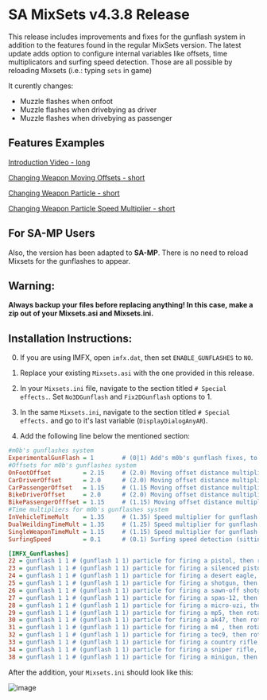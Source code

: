 # SA MixSets v4.3.8 Release

This release includes improvements and fixes for the gunflash system in addition to the features found in the regular MixSets version. The latest update adds option to configure internal variables like offsets, time multiplicators and surfing speed detection. Those are all possible by reloading Mixsets (i.e.: typing `sets` in game)

It curently changes:
* Muzzle flashes when onfoot
* Muzzle flashes when drivebying as driver 
* Muzzle flashes when drivebying as passenger

## Features Examples

[Introduction Video - long](https://www.youtube.com/watch?v=cP7IlqUQ1bU)

[Changing Weapon Moving Offsets - short](https://www.youtube.com/watch?v=wXu1R0vs46I)

[Changing Weapon Particle - short](https://www.youtube.com/watch?v=f3LBxqJXteI)

[Changing Weapon Particle Speed Multiplier - short](https://www.youtube.com/watch?v=3FuMX88LCz8)



## For SA-MP Users

Also, the version has been adapted to **SA-MP**. There is no need to reload Mixsets for the gunflashes to appear.

## **Warning:**
**Always backup your files before replacing anything! In this case, make a zip out of your Mixsets.asi and Mixsets.ini.**

## Installation Instructions:

0. If you are using IMFX, open `imfx.dat`, then set `ENABLE_GUNFLASHES` to `NO`.

1. Replace your existing `Mixsets.asi` with the one provided in this release.

3. In your `Mixsets.ini` file, navigate to the section titled `# Special effects.`. Set `No3DGunflash` and `Fix2DGunflash` options to 1.

3. In the same `Mixsets.ini`, navigate to the section titled `# Special effects.` and go to it's last variable (`DisplayDialogAnyAR`).

4. Add the following line below the mentioned section:
```ini
#m0b's gunflashes system
ExperimentalGunFlash = 1		# (0|1) Add's m0b's gunflash fixes, to be used along with No3DGunflash Fix2DGunflash
#Offsets for m0b's gunflashes system
OnFootOffset 		 = 2.15		# (2.0) Moving offset distance multiplier for firing weapon while on foot (needs ExperimentalGunFlash = 1)
CarDriverOffset		 = 2.0		# (2.0) Moving offset distance multiplier for firing weapon while driving a car (needs ExperimentalGunFlash = 1)
CarPassengerOffset	 = 1.15		# (1.15 Moving offset distance multiplier for firing weapon while being in a car passenger seat (needs ExperimentalGunFlash = 1)
BikeDriverOffset	 = 2.0		# (2.0) Moving offset distance multiplier for firing weapon while driving a bike  (needs ExperimentalGunFlash = 1)		
BikePassengerOfffset = 1.15		# (1.15) Moving offset distance multiplier for firing weapon while being in a bike passenger seat  (needs ExperimentalGunFlash = 1)
#Time multipliers for m0b's gunflashes system
InVehicleTimeMult	 = 1.35     # (1.35) Speed multiplier for gunflash particle when shooting from a vehicle (the higher, the less the particle will last)
DualWeildingTimeMult = 1.35     # (1.25) Speed multiplier for gunflash particle when moving while shooting with dual weilding weapons (the higher, the less the particle will last)
SingleWeaponTimeMult = 1.15     # (1.15) Speed multiplier for gunflash particle when moving while shooting with a single weapon that can be dual weilded(the higher, the less the particle will last)
SurfingSpeed 		 = 0.1      # (0.1) Surfing speed detection (sitting on a moving vehicle), when surfing, the mod will not draw the gunflash partticle

[IMFX_Gunflashes]
22 = gunflash 1 1 # (gunflash 1 1) particle for firing a pistol, then rotation and smoke
23 = gunflash 1 1 # (gunflash 1 1) particle for firing a silenced pistol, then rotation and smoke
24 = gunflash 1 1 # (gunflash 1 1) particle for firing a desert eagle, then rotation and smoke
25 = gunflash 1 1 # (gunflash 1 1) particle for firing a shotgun, then rotation and smoke
26 = gunflash 1 1 # (gunflash 1 1) particle for firing a sawn-off shotgun, then rotation and smoke
27 = gunflash 1 1 # (gunflash 1 1) particle for firing a spas-12, then rotation and smoke
28 = gunflash 1 1 # (gunflash 1 1) particle for firing a micro-uzi, then rotation and smoke
29 = gunflash 1 1 # (gunflash 1 1) particle for firing a mp5, then rotation and smoke
30 = gunflash 1 1 # (gunflash 1 1) particle for firing a ak47, then rotation and smoke
31 = gunflash 1 1 # (gunflash 1 1) particle for firing a m4 , then rotation and smoke
32 = gunflash 1 1 # (gunflash 1 1) particle for firing a tec9, then rotation and smoke
33 = gunflash 1 1 # (gunflash 1 1) particle for firing a country rifle, then rotation and smoke
34 = gunflash 1 1 # (gunflash 1 1) particle for firing a sniper rifle, then rotation and smoke
38 = gunflash 1 1 # (gunflash 1 1) particle for firing a minigun, then rotation and smoke
   ```

After the addition, your `Mixsets.ini` should look like this:

![image](https://github.com/m0b-x/SA-MixSets/assets/72597190/3c057922-683a-4e73-9678-6e1f7a79cc9a)
